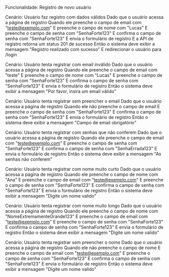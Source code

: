 Funcionalidade: Registro de novo usuário


  Cenário: Usuário faz registro com dados válidos
    Dado que o usuário acessa a página de registro
    Quando ele preenche o campo de email com "teste@exemplo.com"
    E preenche o campo de nome com "Lucas"
    E preenche o campo de senha com "SenhaForte123"
    E confirma o campo de senha com "SenhaForte123"
    E envia o formulário de registro
    E a API de registro retorna um status 201 de sucesso
    Então o sistema deve exibir a mensagem "Registro realizado com sucesso"
    E redirecionar o usuário para /login 

  Cenário: Usuário tenta registrar com email inválido
    Dado que o usuário acessa a página de registro
    Quando ele preenche o campo de email com "teste"
    E preenche o campo de nome com "Lucas"
    E preenche o campo de senha com "SenhaForte123"
    E confirma o campo de senha com "SenhaForte123"
    E envia o formulário de registro
    Então o sistema deve exibir a mensagem "Por favor, insira um email válido"

  Cenário: Usuário tenta registrar sem preencher o email
    Dado que o usuário acessa a página de registro
    Quando ele não preenche o campo de email
    E preenche o campo de senha com "SenhaForte123"
    E confirma o campo de senha com "SenhaForte123"
    E envia o formulário de registro
    Então o sistema deve exibir a mensagem "Campo de email obrigatório"

  Cenário: Usuário tenta registrar com senhas que não conferem
    Dado que o usuário acessa a página de registro
    Quando ele preenche o campo de email com "teste@exemplo.com"
    E preenche o campo de senha com "SenhaForte123"
    E confirma o campo de senha com "SenhaErrada123"
    E envia o formulário de registro
    Então o sistema deve exibir a mensagem "As senhas não conferem"


Cenário: Usuário tenta registrar com nome muito curto
  Dado que o usuário acessa a página de registro
  Quando ele preenche o campo de nome com "Ana"
  E preenche o campo de email com "teste@exemplo.com"
  E preenche o campo de senha com "SenhaForte123"
  E confirma o campo de senha com "SenhaForte123"
  E envia o formulário de registro
  Então o sistema deve exibir a mensagem "Digite um nome valido"

Cenário: Usuário tenta registrar com nome muito longo
  Dado que o usuário acessa a página de registro
  Quando ele preenche o campo de nome com "NomeExtremamenteGrande123"
  E preenche o campo de email com "teste@exemplo.com"
  E preenche o campo de senha com "SenhaForte123"
  E confirma o campo de senha com "SenhaForte123"
  E envia o formulário de registro
  Então o sistema deve exibir a mensagem "Digite um nome valido"

Cenário: Usuário tenta registrar sem preencher o nome
  Dado que o usuário acessa a página de registro
  Quando ele não preenche o campo de nome
  E preenche o campo de email com "teste@exemplo.com"
  E preenche o campo de senha com "SenhaForte123"
  E confirma o campo de senha com "SenhaForte123"
  E envia o formulário de registro
  Então o sistema deve exibir a mensagem "Digite um nome valido"